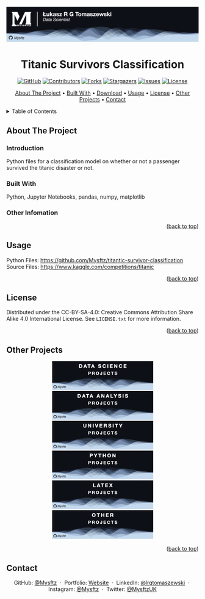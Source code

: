 <a name="readme-top"></a>
<div align="center">

[![alt text](https://github.com/Mysftz/Mysftz/blob/main/assets/READMEHeader.jpeg?raw=true)](https://github.com/Mysftz)
# Titanic Survivors Classification
[![GitHub][GitHub-shield]](https://github.com/Mysftz/titantic-survivor-classification)
[![Contributors][contributors-shield]](https://github.com/Mysftz/titantic-survivor-classification/graphs/contributors)
[![Forks][forks-shield]](https://github.com/Mysftz/titantic-survivor-classification/network/members)
[![Stargazers][stars-shield]](https://github.com/Mysftz/titantic-survivor-classification/stargazers)
[![Issues][issues-shield]](https://github.com/Mysftz/titantic-survivor-classification/issues)
[![License][license-shield]](https://github.com/Mysftz/titantic-survivor-classification/blob/main/LICENSE.txt)
</div>

<p align="center">
  <a href="#about-the-project">About The Project</a> •
  <a href="#built-with">Built With</a> •
  <a href="https://github.com/Mysftz/titantic-survivor-classification/archive/refs/heads/main.zip">Download</a> • 
  <a href="#usage">Usage</a> •
  <a href="#license">License</a> •
  <a href="#other-projects">Other Projects</a> •
  <a href="#contact">Contact</a>
</p>

<!-- TABLE OF CONTENTS -->
<details>
  <summary>Table of Contents</summary>
  <ol>
    <li>
      <a href="#about-the-project">About The Project</a>
      <ul>
        <li><a href="#introduction">Infomation</a></li>
        <li><a href="#built-with">Built With</a></li>
        <li><a href="#other-infomation">Other Infomation</a></li>
      </ul>
    </li>
    <li><a href="#usage">Usage</a></li>
    <li><a href="#license">License</a></li>
    <li><a href="#other-projects">Other Projects</a></li>
    <li><a href="#contact">Contact</a></li>
  </ol>
</details>

<!-- ABOUT THE PROJECT -->
## About The Project
### Introduction

Python files for a classification model on whether or not a passenger survived the titanic disaster or not.

### Built With

Python, Jupyter Notebooks, pandas, numpy, matplotlib

### Other Infomation

<p align="right">(<a href="#readme-top">back to top</a>)</p> 

<!-- USAGE -->
## Usage

Python Files: https://github.com/Mysftz/titantic-survivor-classification </br>
Source Files: https://www.kaggle.com/competitions/titanic
<p align="right">(<a href="#readme-top">back to top</a>)</p>

<!-- LICENSE -->
## License
Distributed under the CC-BY-SA-4.0: Creative Commons Attribution Share Alike 4.0 International License. See `LICENSE.txt` for more information.

<p align="right">(<a href="#readme-top">back to top</a>)</p>

<!-- OTHER PROJECTS --> 
## Other Projects
<div align="center">
<a href="https://github.com/stars/Mysftz/lists/data-science-projects" style="margin:10px; margin-bottom:50px"><img src="https://github.com/Mysftz/Mysftz/blob/main/assets/Button-DataScience.jpeg?raw=true" alt="Data Science Projects Button" width="265" height="75"></a>
<a href="https://github.com/stars/Mysftz/lists/data-analysis-projects" style="margin:10px; margin-bottom:50px"><img src="https://github.com/Mysftz/Mysftz/blob/main/assets/Button-DataAnalysis.jpeg?raw=true" alt="Data Analysis Projects Button" width="265" height="75"></a>
<a href="https://github.com/stars/Mysftz/lists/university-projects" style="margin:10px; margin-bottom:50px"><img src="https://github.com/Mysftz/Mysftz/blob/main/assets/Button-University.jpeg?raw=true" alt="University Projects Button" width="265" height="75"></a>
<a href="https://github.com/stars/Mysftz/lists/python-projects" style="margin:10px; margin-bottom:50px"><img src="https://github.com/Mysftz/Mysftz/blob/main/assets/Button-Python.jpeg?raw=true" alt="Python Projects Button" width="265" height="75"></a>
<a href="https://github.com/stars/Mysftz/lists/latex-projects" style="margin:10px; padding-bottom:50px"><img src="https://github.com/Mysftz/Mysftz/blob/main/assets/Button-Latex.jpeg?raw=true" alt="LaTeX Projects Button" width="265" height="75"></a>
<a href="https://github.com/stars/Mysftz/lists/other-projects" style="margin:10px; margin-bottom:50px"><img src="https://github.com/Mysftz/Mysftz/blob/main/assets/Button-Other.jpeg?raw=true" alt="Other Projects Button" width="265" height="75"></a>
</div>

<p align="right">(<a href="#readme-top">back to top</a>)</p>

<!-- CONTACT -->
## Contact
<div align="center">

GitHub: [@Mysftz](https://github.com/Mysftz) &nbsp;&middot;&nbsp; Portfolio: [Website](https://mysftz.github.io) &nbsp;&middot;&nbsp; LinkedIn: [@lrgtomaszewski](https://www.linkedin.com/in/lrgtomaszewski/) &nbsp;&middot;&nbsp; Instagram: [@Mysftz](https://www.instagram.com/mysftz/) &nbsp;&middot;&nbsp; Twitter: [@MysftzUK](https://twitter.com/MysftzUK)
</div>

[contributors-shield]: https://img.shields.io/github/contributors/mysftz/titantic-survivor-classification.svg?style=for-the-badge
[forks-shield]: https://img.shields.io/github/forks/mysftz/titantic-survivor-classification.svg?style=for-the-badge
[stars-shield]: https://img.shields.io/github/stars/mysftz/titantic-survivor-classification.svg?style=for-the-badge
[issues-shield]: https://img.shields.io/github/issues/mysftz/titantic-survivor-classification.svg?style=for-the-badge
[license-shield]: https://img.shields.io/github/license/mysftz/titantic-survivor-classification.svg?style=for-the-badge
[github-shield]: https://img.shields.io/badge/-GitHub-black.svg?style=for-the-badge&logo=GitHub&colorB=555